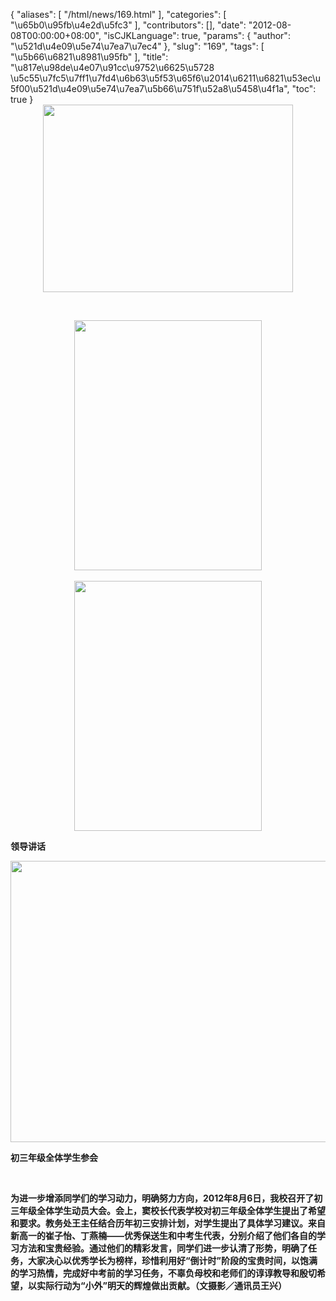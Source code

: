 {
    "aliases": [
        "/html/news/169.html"
    ],
    "categories": [
        "\u65b0\u95fb\u4e2d\u5fc3"
    ],
    "contributors": [],
    "date": "2012-08-08T00:00:00+08:00",
    "isCJKLanguage": true,
    "params": {
        "author": "\u521d\u4e09\u5e74\u7ea7\u7ec4"
    },
    "slug": "169",
    "tags": [
        "\u5b66\u6821\u8981\u95fb"
    ],
    "title": "\u817e\u98de\u4e07\u91cc\u9752\u6625\u5728 \u5c55\u7fc5\u7ff1\u7fd4\u6b63\u5f53\u65f6\u2014\u6211\u6821\u53ec\u5f00\u521d\u4e09\u5e74\u7ea7\u5b66\u751f\u52a8\u5458\u4f1a",
    "toc": true
}
**<img
    src="https://cdn.tfls.online/mirror/full/44022ebc63cffbc548618dd1cc8a401739d26049.jpg"
    style="display:block;margin-left:auto;margin-right:auto;"
    decoding="async"
    fetchpriority="auto"
    loading="lazy"
    height="300"
    width="400"
/>**

 

**<img
    src="https://cdn.tfls.online/mirror/full/b9d5784e366f09dd758e05ef2680c4471cb32fb0.jpg"
    style="display:block;margin-left:auto;margin-right:auto;"
    decoding="async"
    fetchpriority="auto"
    loading="lazy"
    height="400"
    width="300"
/> 
<img
    src="https://cdn.tfls.online/mirror/full/c9c7ae2efcbd86d3b24c5f0828b81510975011a8.jpg"
    style="display:block;margin-left:auto;margin-right:auto;"
    decoding="async"
    fetchpriority="auto"
    loading="lazy"
    height="400"
    width="300"
/>**

**领导讲话**

**<img
    src="https://cdn.tfls.online/mirror/full/c3e804a1a65607e1e37cf7780d4148fcdeb2577e.jpg"
    style="display:block;margin-left:auto;margin-right:auto;"
    decoding="async"
    fetchpriority="auto"
    loading="lazy"
    height="450"
    width="600"
/>**

**初三年级全体学生参会**

 

**为进一步增添同学们的学习动力，明确努力方向，2012年8月6日，我校召开了初三年级全体学生动员大会。会上，窦校长代表学校对初三年级全体学生提出了希望和要求。教务处王主任结合历年初三安排计划，对学生提出了具体学习建议。来自新高一的崔子怡、丁燕楠——优秀保送生和中考生代表，分别介绍了他们各自的学习方法和宝贵经验。通过他们的精彩发言，同学们进一步认清了形势，明确了任务，大家决心以优秀学长为榜样，珍惜利用好“倒计时”阶段的宝贵时间，以饱满的学习热情，完成好中考前的学习任务，不辜负母校和老师们的谆谆教导和殷切希望，以实际行动为“小外”明天的辉煌做出贡献。（文摄影／通讯员王兴）**

